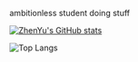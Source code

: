 ambitionless student doing stuff

<!---
Heavyattacker/Heavyattacker is a ✨ special ✨ repository because its `README.md` (this file) appears on your GitHub profile.
You can click the Preview link to take a look at your changes.
--->
[![ZhenYu's GitHub stats](https://github-readme-stats-git-masterrstaa-rickstaa.vercel.app/api?username=ZhenYuo-o&count_private=true&show_icons=true&theme=radical)](https://github.com/ZhenYuo-o/github-readme-stats)

![Top Langs](https://github-readme-stats-git-masterrstaa-rickstaa.vercel.app/api/top-langs/?username=ZhenYuo-o&show_icons=true&theme=radical)

